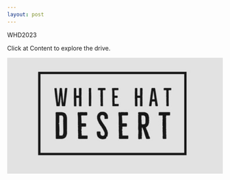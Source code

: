 ```yaml
---
layout: post
---
```

WHD2023

Click at Content to explore the drive.

<img src="/assets/img/logo.jpg" alt=""/></a>